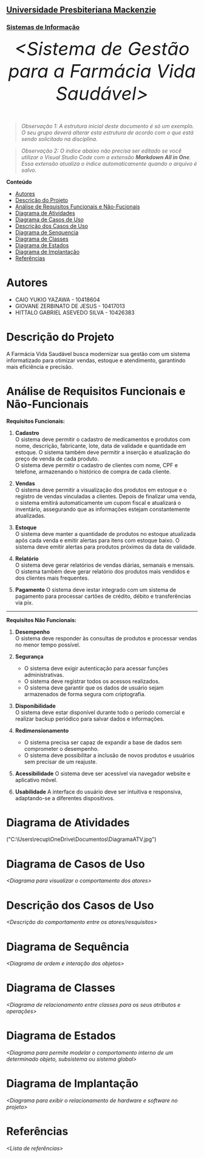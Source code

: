 <h2><a href= "https://www.mackenzie.br">Universidade Presbiteriana Mackenzie</a></h2>
<h3><a href= "https://www.mackenzie.br/graduacao/sao-paulo-higienopolis/sistemas-de-informacao">Sistemas de Informação</a></h3>


<font size="+12"><center>
*&lt;Sistema de Gestão para a Farmácia Vida Saudável&gt;*
</center></font>

>*Observação 1: A estrutura inicial deste documento é só um exemplo. O seu grupo deverá alterar esta estrutura de acordo com o que está sendo solicitado na disciplina.*

>*Observação 2: O índice abaixo não precisa ser editado se você utilizar o Visual Studio Code com a extensão **Markdown All in One**. Essa extensão atualiza o índice automaticamente quando o arquivo é salvo.*

**Conteúdo**

- [Autores](#nome-alunos)
- [Descrição do Projeto](#introdução-do-projeto)
- [Análise de Requisitos Funcionais e Não-Fucionais](#descrição-dos-requisitos)
- [Diagrama de Atividades](#diagrama-de-atividades) 
- [Diagrama de Casos de Uso](#diagrama-de-comportamento-atores)
- [Descrição dos Casos de Uso](#descrição-das-funcões)
- [Diagrama de Senquencia](#diagrama-de-ordem-interações)
- [Diagrama de Classes](#diagrama-orientado-objetos)
- [Diagrama de Estados](#diagrama-estrutura-componente)
- [Diagrama de Implantação](#diagrama-de-hardware-software)
- [Referências](#referências)


# Autores

* CAIO YUKIO YAZAWA - 10418604  
* GIOVANE ZERBINATO DE JESUS - 10417013 
* HITTALO GABRIEL ASEVEDO SILVA - 10426383 

# Descrição do Projeto

A Farmácia Vida Saudável busca modernizar sua gestão com um sistema informatizado para otimizar vendas, estoque e atendimento, garantindo mais eficiência e precisão.

# Análise de Requisitos Funcionais e Não-Funcionais
**Requisitos Funcionais:**

1. **Cadastro**  
   O sistema deve permitir o cadastro de medicamentos e produtos com nome, descrição, fabricante, lote, data de validade e quantidade em estoque. O sistema também deve permitir a inserção e atualização do preço de venda de cada produto.  
   O sistema deve permitir o cadastro de clientes com nome, CPF e telefone, armazenando o histórico de compra de cada cliente.  

2. **Vendas**  
   O sistema deve permitir a visualização dos produtos em estoque e o registro de vendas vinculadas a clientes. Depois de finalizar uma venda, o sistema emitirá automaticamente um cupom fiscal e atualizará o inventário, assegurando que as informações estejam constantemente atualizadas.  

3. **Estoque**  
   O sistema deve manter a quantidade de produtos no estoque atualizada após cada venda e emitir alertas para itens com estoque baixo.
   O sistema deve emitir alertas para produtos próximos da data de validade.

4. **Relatório**  
   O sistema deve gerar relatórios de vendas diárias, semanais e mensais. O sistema também deve gerar relatório dos produtos mais vendidos e dos clientes mais frequentes.

5. **Pagamento**
   O sistema deve iestar integrado com um sistema de pagamento para processar cartões de crédito, débito e transferências via pix. 

---

**Requisitos Não Funcionais:**

1. **Desempenho**  
   O sistema deve responder às consultas de produtos e processar vendas no menor tempo possível.  

2. **Segurança**  
   - O sistema deve exigir autenticação para acessar funções administrativas.  
   - O sistema deve registrar todos os acessos realizados.  
   - O sistema deve garantir que os dados de usuário sejam armazenados de forma segura com criptografia.  

3. **Disponibilidade**  
   O sistema deve estar disponível durante todo o período comercial e realizar backup periódico para salvar dados e informações.  

4. **Redimensionamento**  
   - O sistema precisa ser capaz de expandir a base de dados sem comprometer o desempenho.  
   - O sistema deve possibilitar a inclusão de novos produtos e usuários sem precisar de um reajuste.

5. **Acessibilidade**
   O sistema deve ser acessível via navegador website e aplicativo móvel. 

6. **Usabilidade**
   A interface do usuário deve ser intuitiva e responsiva, adaptando-se a diferentes dispositivos.

# Diagrama de Atividades

("C:\Users\recup\OneDrive\Documentos\DiagramaATV.jpg")

# Diagrama de Casos de Uso

*&lt;Diagrama para visualizar o comportamento dos atores&gt;*

# Descrição dos Casos de Uso

*&lt;Descrição do comportamento entre os atores/resquisitos&gt;*

# Diagrama de Sequência

*&lt;Diagrama de ordem e interação dos objetos&gt;*

# Diagrama de Classes

*&lt;Diagrama de relacionamento entre classes para os seus atributos e operações&gt;*

# Diagrama de Estados

*&lt;Diagrama para permite modelar o comportamento interno de um determinado objeto, subsistema ou sistema global&gt;*

# Diagrama de Implantação

*&lt;Diagrama para exibir o relacionamento de hardware e software no projeto&gt;*

# Referências

*&lt;Lista de referências&gt;*
